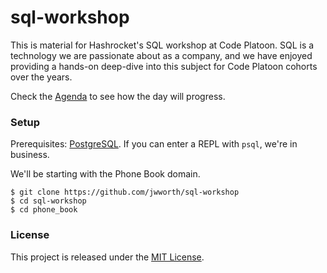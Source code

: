 # sql-workshop

This is material for Hashrocket's SQL workshop at Code Platoon. SQL is a
technology we are passionate about as a company, and we have enjoyed providing
a hands-on deep-dive into this subject for Code Platoon cohorts over the years.

Check the [Agenda](AGENDA.md) to see how the day will progress.

### Setup

Prerequisites: [PostgreSQL](https://www.postgresql.org/). If you can enter a
REPL with `psql`, we're in business.

We'll be starting with the Phone Book domain.

```
$ git clone https://github.com/jwworth/sql-workshop
$ cd sql-workshop
$ cd phone_book
```

### License

This project is released under the [MIT
License](http://www.opensource.org/licenses/MIT).
